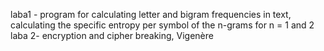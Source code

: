 laba1 - program for calculating letter and bigram frequencies in text, calculating the specific entropy per symbol of the n-grams for n = 1 and 2
laba 2- encryption and cipher breaking, Vigenère
